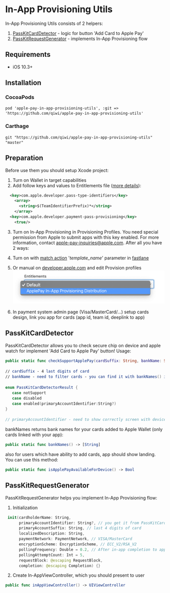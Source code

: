 # In-App Provisioning Utils

In-App Provisioning Utils consists of 2 helpers:
1. [PassKitCardDetector](#PassKitCardDetector) - logic for button 'Add Card to Apple Pay'
2. [PassKitRequestGenerator](#PassKitRequestGenerator) - implements In-App Provisioning flow

## Requirements
* iOS 10.3+

## Installation

### CocoaPods
```
pod 'apple-pay-in-app-provisioning-utils', :git => 'https://github.com/qiwi/apple-pay-in-app-provisioning-utils'
```

### Carthage
```
git "https://github.com/qiwi/apple-pay-in-app-provisioning-utils" "master"
```


## Preparation
Before use them you should setup Xcode project:
1. Turn on Wallet in target capabilities
2. Add follow keys and values to Entitlements file ([more details](https://developer.apple.com/library/archive/documentation/Miscellaneous/Reference/EntitlementKeyReference/ApplePayandPassKitEntitlements/ApplePayandPassKitEntitlements.html)):
```xml
  <key>com.apple.developer.pass-type-identifiers</key>
    <array>
      <string>$(TeamIdentifierPrefix)*</string>
    </array>
  <key>com.apple.developer.payment-pass-provisioning</key>
    <true/>
```

3. Turn on In-App Provisioning in Provisioning Profiles. You need special permission from Apple to submit apps with this key enabled. For more information, contact apple-pay-inquiries@apple.com. After all you have 2 ways:
 1. Turn on with [match action](https://docs.fastlane.tools/actions/match/) '*template_name*' parameter in [fastlane](https://fastlane.tools)
 2. Or manual on [developer.apple.com](https://developer.apple.com) and edit Provision profiles ![](./images/provision-profile.png)

4. In payment system admin page (Visa/MasterCard/...) setup cards design, link you app for cards (app id, team id, deeplink to app)


 ## PassKitCardDetector

 PassKitCardDetector allows you to check secure chip on device and apple watch for implement 'Add Card to Apple Pay' button!
 Usage:
 ```swift
public static func checkSupportApplePay(cardSuffix: String, bankName: String) -> PassKitCardDetectorResult

// cardSuffix - 4 last digits of card
// bankName - need to filter cards - you can find it with bankNames() if added card before with 'Apple Wallet'

enum PassKitCardDetectorResult {
	case notSupport
	case disabled
	case enabled(primaryAccountIdentifier:String?)
}

// primaryAccountIdentifier - need to show correctly screen with device selection for in-app provisioning

 ```

bankNames returns bank names for your cards added to Apple Wallet (only cards linked with your app):

```swift
public static func bankNames() -> [String]
```

also for users which have ability to add cards, app should show landing. You can use this method:

```swift
public static func isApplePayAvailableForDevice() -> Bool
```

 ## PassKitRequestGenerator

 PassKitRequestGenerator helps you implement In-App Provisioning flow:

1. Initialization
 ```swift
  init(cardholderName: String,
       primaryAccountIdentifier: String?, // you get it from PassKitCardDetectorResult
       primaryAccountSuffix: String, // last 4 digits of card
       localizedDescription: String,
       paymentNetwork: PaymentNetwork, // VISA/MasterCard
       encryptionScheme: EncryptionScheme, // ECC_V2/RSA_V2
       pollingFrequency: Double = 0.2, // After in-app completion to apple watch, you need to wait a bit time, card adds to passKit not immediately :(
       pollingAttemptCount: Int = 5,
       requestBlock: @escaping RequestBlock,
       completion: @escaping Completion) {}
 ```
2. Create In-AppViewController, which you should present to user
 ```swift
 public func inAppViewController() -> UIViewController
  ```

